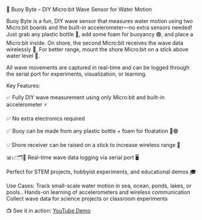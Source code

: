 🌊 Buoy Byte – DIY Micro:bit Wave Sensor for Water Motion

Buoy Byte is a fun, DIY wave sensor that measures water motion using two Micro:bit boards and the built-in accelerometer—no extra sensors needed! Just grab any plastic bottle 🍼, add some foam for buoyancy 🟢, and place a Micro:bit inside. On shore, the second Micro:bit receives the wave data wirelessly 📡. For better range, mount the shore Micro:bit on a stick above water level 🌴.

All wave movements are captured in real-time and can be logged through the serial port for experiments, visualization, or learning.

Key Features:

✅ Fully DIY wave measurement using only Micro:bit and built-in accelerometer ⚡

✅ No extra electronics required

✅ Buoy can be made from any plastic bottle + foam for floatation 🍼🟢

💡 Shore receiver can be raised on a stick to increase wireless range 🌴


📊📈🗂️💾 Real-time wave data logging via serial port 🖥️

Perfect for STEM projects, hobbyist experiments, and educational demos 🎓


Use Cases:
Track small-scale water motion in sea, ocean, ponds, lakes, or pools..
Hands-on learning of accelerometers and wireless communication
Collect wave data for science projects or classroom experiments


📺 See it in action: [YouTube Demo](https://www.youtube.com/shorts/v-YjcOxcESM)
